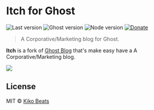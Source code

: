 # Itch for Ghost

![Last version](https://img.shields.io/github/tag/Kikobeats/itch.svg?style=flat-square)
![Ghost version](https://img.shields.io/badge/Ghost-0.7.x-brightgreen.svg?style=flat-square)
![Node version](https://img.shields.io/node/v/itch.svg?style=flat-square)
[![Donate](https://img.shields.io/badge/donate-paypal-blue.svg?style=flat-square)](https://paypal.me/kikobeats)

> A Corporative/Marketing blog for Ghost.

**Itch** is a fork of [Ghost Blog](https://github.com/TryGhost/Blog) that's make easy have a A Corporative/Marketing blog.

![](http://www.netanimations.net/under-construction-flashing-barracade-animation.gif)

## License

MIT © [Kiko Beats](kikobeats.com)
